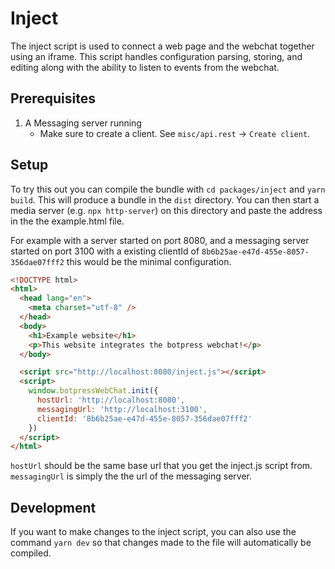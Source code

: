 # Inject

The inject script is used to connect a web page and the webchat together using an iframe. This script handles configuration parsing, storing, and editing along with the ability to listen to events from the webchat.

## Prerequisites

1.  A Messaging server running
    - Make sure to create a client. See `misc/api.rest` -> `Create client`.

## Setup

To try this out you can compile the bundle with `cd packages/inject` and `yarn build`. This will produce a bundle in the `dist` directory. You can then start a media server (e.g. `npx http-server`) on this directory and paste the address in the the example.html file.

For example with a server started on port 8080, and a messaging server started on port 3100 with a existing clientId of `8b6b25ae-e47d-455e-8057-356dae07fff2` this would be the minimal configuration.

```html
<!DOCTYPE html>
<html>
  <head lang="en">
    <meta charset="utf-8" />
  </head>
  <body>
    <h1>Example website</h1>
    <p>This website integrates the botpress webchat!</p>
  </body>

  <script src="http://localhost:8080/inject.js"></script>
  <script>
    window.botpressWebChat.init({
      hostUrl: 'http://localhost:8080',
      messagingUrl: 'http://localhost:3100',
      clientId: '8b6b25ae-e47d-455e-8057-356dae07fff2'
    })
  </script>
</html>
```

`hostUrl` should be the same base url that you get the inject.js script from. `messagingUrl` is simply the the url of the messaging server.

## Development

If you want to make changes to the inject script, you can also use the command `yarn dev` so that changes made to the file will automatically be compiled.
